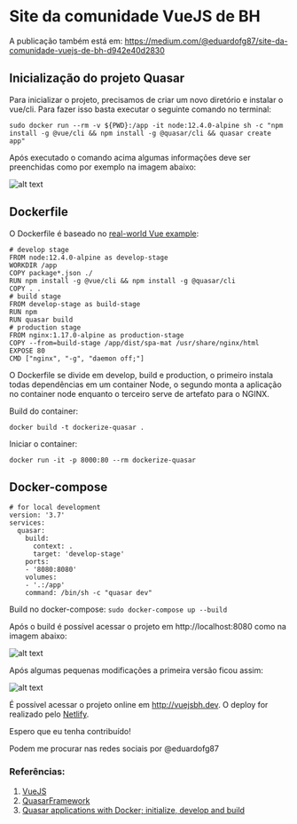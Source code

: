 # Site da comunidade VueJS de BH
A publicação também está em: https://medium.com/@eduardofg87/site-da-comunidade-vuejs-de-bh-d942e40d2830

## Inicialização do projeto Quasar
Para inicializar o projeto, precisamos de criar um novo diretório e instalar o vue/cli. Para fazer isso basta executar o seguinte comando no terminal:

`sudo docker run --rm -v ${PWD}:/app -it node:12.4.0-alpine sh -c "npm install -g @vue/cli && npm install -g @quasar/cli && quasar create app"`

Após executado o comando acima algumas informações deve ser preenchidas como por exemplo na imagem abaixo:

![alt text](https://github.com/vuebh/site/blob/master/assets/quasar_cli.png)

## Dockerfile
O Dockerfile é baseado no [real-world Vue example](https://vuejs.org/v2/cookbook/dockerize-vuejs-app.html#Real-World-Example):

```
# develop stage
FROM node:12.4.0-alpine as develop-stage
WORKDIR /app
COPY package*.json ./
RUN npm install -g @vue/cli && npm install -g @quasar/cli
COPY . .
# build stage
FROM develop-stage as build-stage
RUN npm
RUN quasar build
# production stage
FROM nginx:1.17.0-alpine as production-stage
COPY --from=build-stage /app/dist/spa-mat /usr/share/nginx/html
EXPOSE 80
CMD ["nginx", "-g", "daemon off;"]
```

O Dockerfile se divide em develop, build e production, o primeiro instala todas dependências em um container Node, o segundo monta a aplicação no container node enquanto o terceiro serve de artefato para o NGINX.

Build do container:

`docker build -t dockerize-quasar .`

Iniciar o container:

`docker run -it -p 8000:80 --rm dockerize-quasar`

## Docker-compose

```
# for local development
version: '3.7'
services:
  quasar:
    build:
      context: .
      target: 'develop-stage'
    ports:
    - '8080:8080'
    volumes:
    - '.:/app'
    command: /bin/sh -c "quasar dev"
```

Build no docker-compose: 
`sudo docker-compose up --build`

Após o build é possível acessar o projeto em http://localhost:8080 como na imagem abaixo:

![alt text](https://github.com/vuebh/site/blob/master/assets/quasar_localhost.png)


Após algumas pequenas modificações a primeira versão ficou assim:

![alt text](https://github.com/vuebh/site/blob/master/assets/quasar_localhost_vuejsbh.png)

É possível acessar o projeto online em http://vuejsbh.dev. O deploy for realizado pelo [Netlify](https://www.netlify.com/). 

Espero que eu tenha contribuído!

Podem me procurar nas redes sociais por @eduardofg87


### Referências:

1. [VueJS](https://vuejs.org/)
1. [QuasarFramework](https://quasar.dev/)
1. [Quasar applications with Docker; initialize, develop and build](https://medium.com/@jwdobken/develop-quasar-applications-with-docker-a19c38d4a6ac)
